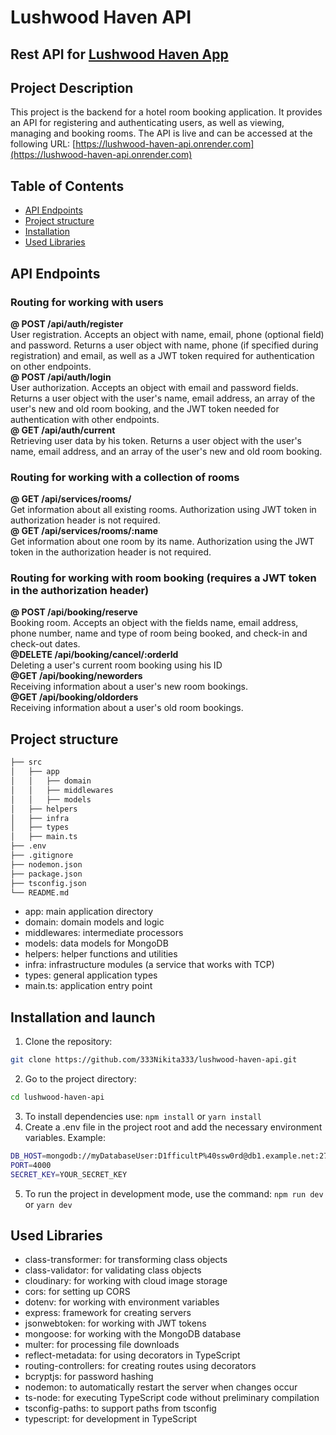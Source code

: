 # Lushwood Haven API
## Rest API for [Lushwood Haven App](https://github.com/333Nikita333/lushwood-haven)

## Project Description
This project is the backend for a hotel room booking application. It provides an API for registering and authenticating users, as well as viewing, managing and booking rooms.
The API is live and can be accessed at the following URL:
[https://lushwood-haven-api.onrender.com](https://lushwood-haven-api.onrender.com)

## Table of Contents

- [API Endpoints](#api-endpoints)
- [Project structure](#project-structure)
- [Installation](#installation-and-launch)
- [Used Libraries](#used-libraries)

## API Endpoints
### Routing for working with users
**@ POST /api/auth/register**
<br>User registration. Accepts an object with name, email, phone (optional field) and password. Returns a user object with name, phone (if specified during registration) and email, as well as a JWT token required for authentication on other endpoints.
<br>**@ POST /api/auth/login**
<br>User authorization. Accepts an object with email and password fields. Returns a user object with the user's name, email address, an array of the user's new and old room booking, and the JWT token needed for authentication with other endpoints.
<br>**@ GET /api/auth/current**
<br>Retrieving user data by his token. Returns a user object with the user's name, email address, and an array of the user's new and old room booking.
### Routing for working with a collection of rooms
**@ GET /api/services/rooms/**
<br>Get information about all existing rooms. Authorization using JWT token in authorization header is not required.
<br>**@ GET /api/services/rooms/:name**
<br>Get information about one room by its name. Authorization using the JWT token in the authorization header is not required.
### Routing for working with room booking (requires a JWT token in the authorization header)
**@ POST /api/booking/reserve**
<br>Booking room. Accepts an object with the fields name, email address, phone number, name and type of room being booked, and check-in and check-out dates.
<br>**@DELETE /api/booking/cancel/:orderId**
<br>Deleting a user's current room booking using his ID
<br>**@GET /api/booking/neworders**
<br>Receiving information about a user's new room bookings.
<br>**@GET /api/booking/oldorders**
<br>Receiving information about a user's old room bookings.

## Project structure
```bash
├── src
│   ├── app
│   │   ├── domain
│   │   ├── middlewares
│   │   ├── models
│   ├── helpers
│   ├── infra
│   ├── types
│   ├── main.ts
├── .env
├── .gitignore
├── nodemon.json
├── package.json
├── tsconfig.json
└── README.md
```

- app: main application directory
- domain: domain models and logic
- middlewares: intermediate processors
- models: data models for MongoDB
- helpers: helper functions and utilities
- infra: infrastructure modules (a service that works with TCP)
- types: general application types
- main.ts: application entry point

## Installation and launch
1. Clone the repository:
```bash
git clone https://github.com/333Nikita333/lushwood-haven-api.git
```
2. Go to the project directory:
```bash
cd lushwood-haven-api
```
3. To install dependencies use: `npm install` or `yarn install`
4. Create a .env file in the project root and add the necessary environment variables. Example:
```bash
DB_HOST=mongodb://myDatabaseUser:D1fficultP%40ssw0rd@db1.example.net:27017,db2.example.net:2500/?replicaSet=test&connectTimeoutMS=300000
PORT=4000
SECRET_KEY=YOUR_SECRET_KEY
```
5. To run the project in development mode, use the command: `npm run dev` or `yarn dev`

## Used Libraries
- class-transformer: for transforming class objects
- class-validator: for validating class objects
- cloudinary: for working with cloud image storage
- cors: for setting up CORS
- dotenv: for working with environment variables
- express: framework for creating servers
- jsonwebtoken: for working with JWT tokens
- mongoose: for working with the MongoDB database
- multer: for processing file downloads
- reflect-metadata: for using decorators in TypeScript
- routing-controllers: for creating routes using decorators
- bcryptjs: for password hashing
- nodemon: to automatically restart the server when changes occur
- ts-node: for executing TypeScript code without preliminary compilation
- tsconfig-paths: to support paths from tsconfig
- typescript: for development in TypeScript
